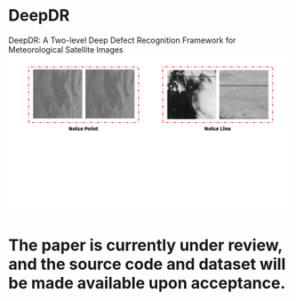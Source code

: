 # DeepDR
 DeepDR: A Two-level Deep Defect Recognition Framework for  Meteorological Satellite Images
 ![noise](https://github.com/weather-tech/DeepDR/blob/main/Noise.png)
# The paper is currently under review, and the source code and dataset will be made available upon acceptance.
